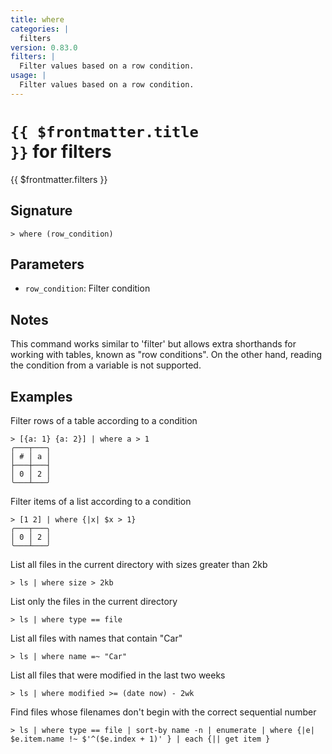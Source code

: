 ```yaml
---
title: where
categories: |
  filters
version: 0.83.0
filters: |
  Filter values based on a row condition.
usage: |
  Filter values based on a row condition.
---
```


# <code>{{ $frontmatter.title }}</code> for filters

<div class='command-title'>{{ $frontmatter.filters }}</div>

## Signature

```> where (row_condition)```

## Parameters

 -  `row_condition`: Filter condition

## Notes
This command works similar to 'filter' but allows extra shorthands for working with
tables, known as "row conditions". On the other hand, reading the condition from a variable is
not supported.
## Examples

Filter rows of a table according to a condition
```shell
> [{a: 1} {a: 2}] | where a > 1
╭───┬───╮
│ # │ a │
├───┼───┤
│ 0 │ 2 │
╰───┴───╯

```

Filter items of a list according to a condition
```shell
> [1 2] | where {|x| $x > 1}
╭───┬───╮
│ 0 │ 2 │
╰───┴───╯

```

List all files in the current directory with sizes greater than 2kb
```shell
> ls | where size > 2kb

```

List only the files in the current directory
```shell
> ls | where type == file

```

List all files with names that contain "Car"
```shell
> ls | where name =~ "Car"

```

List all files that were modified in the last two weeks
```shell
> ls | where modified >= (date now) - 2wk

```

Find files whose filenames don't begin with the correct sequential number
```shell
> ls | where type == file | sort-by name -n | enumerate | where {|e| $e.item.name !~ $'^($e.index + 1)' } | each {|| get item }

```
